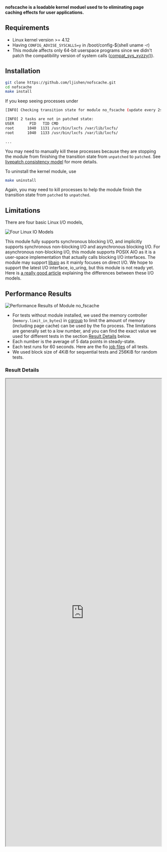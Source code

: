 **nofscache is a loadable kernel moduel used to to eliminating page caching effects for user applications.**

## Requirements

- Linux kernel version >= 4.12
- Having `CONFIG_ADVISE_SYSCALLS=y` in /boot/config-\$(shell uname -r)
- This module affects only 64-bit userspace programs since we didn't patch the compatibility version of system calls ([compat_sys_xyzzy()](https://www.kernel.org/doc/html/latest/process/adding-syscalls.html#compatibility-system-calls-generic)).

## Installation

```bash
git clone https://github.com/ljishen/nofscache.git
cd nofscache
make install
```

If you keep seeing processes under

```bash
[INFO] Checking transition state for module no_fscache (update every 2s)...

[INFO] 2 tasks are not in patched state:
USER       PID   TID CMD
root      1040  1131 /usr/bin/lxcfs /var/lib/lxcfs/
root      1040  1133 /usr/bin/lxcfs /var/lib/lxcfs/

...
```

You may need to manually kill these processes because they are stopping the module from finishing the transition state from `unpatched` to `patched`. See [livepatch consistency model](https://www.kernel.org/doc/Documentation/livepatch/livepatch.txt) for more details.

To uninstall the kernel module, use

```bash
make uninstall
```

Again, you may need to kill processes to help the module finish the transition state from `patched` to `unpatched`.

## Limitations

There are four basic Linux I/O models,

![Four Linux IO Models](https://user-images.githubusercontent.com/468515/70580588-34d34b00-1b69-11ea-93bf-1f33acf78d31.png)

This module fully supports synchronous blocking I/O, and implicitly supports synchronous non-blocking I/O and asynchronous blocking I/O. For asynchronous non-blocking I/O, this module supports POSIX AIO as it is a user-space implementation that actually calls blocking I/O interfaces. The module may support [libaio](https://pagure.io/libaio) as it mainly focuses on direct I/O. We hope to support the latest I/O interface, io_uring, but this module is not ready yet. Here is [a really good article](https://developer.ibm.com/articles/l-async/) explaining the differences between these I/O models.

## Performance Results

![Performance Results of Module no_fscache](https://user-images.githubusercontent.com/468515/70580586-343ab480-1b69-11ea-88a6-4cbbf8b37804.png)

- For tests without module installed, we used the memory controller (`memory.limit_in_bytes`) in [cgroup](https://www.kernel.org/doc/Documentation/cgroup-v1/memory.txt) to limit the amount of memory (including page cache) can be used by the fio process. The limitations are generally set to a low number, and you can find the exact value we used for different tests in the section [Result Details](#result-details) below.
- Each number is the average of 5 data points in steady-state.
- Each test runs for 60 seconds. Here are the fio [job files](https://github.com/ljishen/nofscache/tree/master/tests/fio/jobs) of all tests.
- We used block size of 4KiB for sequential tests and 256KiB for random tests.

### Result Details

<iframe scrolling="no" style="overflow:hidden" width="100%" height="1515px" src="https://docs.google.com/spreadsheets/d/e/2PACX-1vTVNWUu5A_qmFfiO68-wHfQrb7jZeFr4U95_8CPBJhpkT4bxXRmSOSsPgCwfcfvs4LhGzySZ04It9dv/pubhtml?gid=1229428066&amp;single=true&amp;widget=true&amp;headers=false"></iframe>

